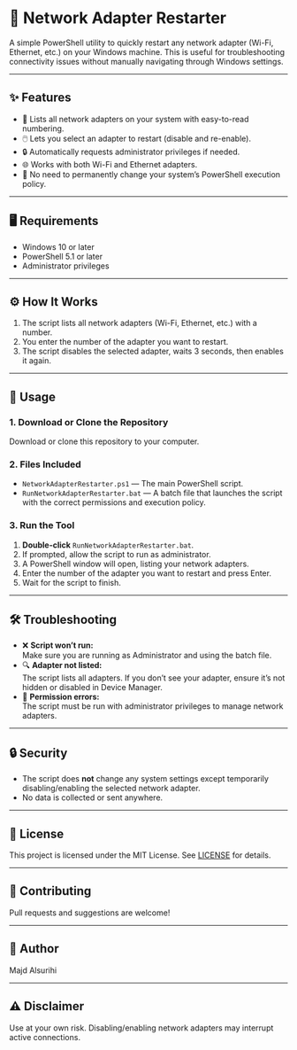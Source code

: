 # 🚀 Network Adapter Restarter

A simple PowerShell utility to quickly restart any network adapter (Wi-Fi, Ethernet, etc.) on your Windows machine. This is useful for troubleshooting connectivity issues without manually navigating through Windows settings.

---

## ✨ Features

- 🔢 Lists all network adapters on your system with easy-to-read numbering.
- 🖱️ Lets you select an adapter to restart (disable and re-enable).
- 🔒 Automatically requests administrator privileges if needed.
- 🌐 Works with both Wi-Fi and Ethernet adapters.
- 🚫 No need to permanently change your system’s PowerShell execution policy.

---

## 🖥️ Requirements

- Windows 10 or later
- PowerShell 5.1 or later
- Administrator privileges

---

## ⚙️ How It Works

1. The script lists all network adapters (Wi-Fi, Ethernet, etc.) with a number.
2. You enter the number of the adapter you want to restart.
3. The script disables the selected adapter, waits 3 seconds, then enables it again.

---

## 📝 Usage

### 1. Download or Clone the Repository

Download or clone this repository to your computer.

### 2. Files Included

- `NetworkAdapterRestarter.ps1` — The main PowerShell script.
- `RunNetworkAdapterRestarter.bat` — A batch file that launches the script with the correct permissions and execution policy.

### 3. Run the Tool

1. **Double-click** `RunNetworkAdapterRestarter.bat`.
2. If prompted, allow the script to run as administrator.
3. A PowerShell window will open, listing your network adapters.
4. Enter the number of the adapter you want to restart and press Enter.
5. Wait for the script to finish.

---

## 🛠️ Troubleshooting

- ❌ **Script won’t run:**  
  Make sure you are running as Administrator and using the batch file.
- 🔍 **Adapter not listed:**  
  The script lists all adapters. If you don’t see your adapter, ensure it’s not hidden or disabled in Device Manager.
- 🔑 **Permission errors:**  
  The script must be run with administrator privileges to manage network adapters.

---

## 🔒 Security

- The script does **not** change any system settings except temporarily disabling/enabling the selected network adapter.
- No data is collected or sent anywhere.

---

## 📄 License

This project is licensed under the MIT License. See [LICENSE](LICENSE) for details.

---

## 🤝 Contributing

Pull requests and suggestions are welcome!

---

## 👤 Author

Majd Alsurihi

---

## ⚠️ Disclaimer

Use at your own risk. Disabling/enabling network adapters may interrupt active connections.
